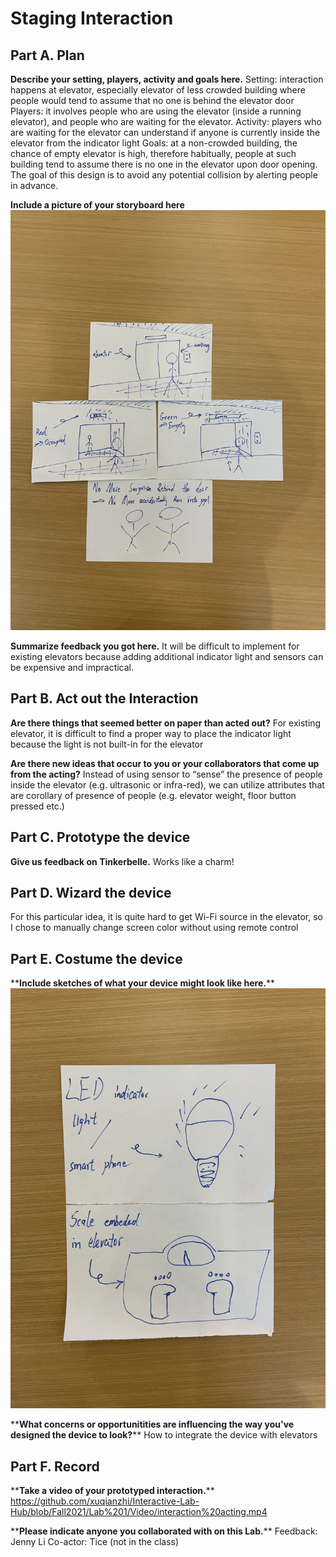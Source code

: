 

# Staging Interaction


## Part A. Plan 

**Describe your setting, players, activity and goals here.**
Setting: interaction happens at elevator, especially elevator of less crowded building where people would tend to assume that no one is behind the elevator door
Players: it involves people who are using the elevator (inside a running elevator), and people who are waiting for the elevator.
Activity: players who are waiting for the elevator can understand if anyone is currently inside the elevator from the indicator light
Goals: at a non-crowded building, the chance of empty elevator is high, therefore habitually, people at such building tend to assume there is no one in the elevator upon door opening. The goal of this design is to avoid any potential collision by alerting people in advance. 

**Include a picture of your storyboard here**
![alt text](https://github.com/xuqianzhi/Interactive-Lab-Hub/blob/Fall2021/Lab%201/images/Storyboard.jpg)

**Summarize feedback you got here.**
It will be difficult to implement for existing elevators because adding additional indicator light and sensors can be expensive and impractical. 

## Part B. Act out the Interaction

**Are there things that seemed better on paper than acted out?**
For existing elevator, it is difficult to find a proper way to place the indicator light because the light is not built-in for the elevator

**Are there new ideas that occur to you or your collaborators that come up from the acting?**
Instead of using sensor to “sense” the presence of people inside the elevator (e.g. ultrasonic or infra-red), we can utilize attributes that are corollary of presence of people (e.g. elevator weight, floor button pressed etc.)

## Part C. Prototype the device

**Give us feedback on Tinkerbelle.**
Works like a charm!

## Part D. Wizard the device
For this particular idea, it is quite hard to get Wi-Fi source in the elevator, so I chose to manually change screen color without using remote control

## Part E. Costume the device

\*\***Include sketches of what your device might look like here.**\*\*
![alt text](https://github.com/xuqianzhi/Interactive-Lab-Hub/blob/Fall2021/Lab%201/images/Device_Sketch.jpg)

\*\***What concerns or opportunitities are influencing the way you've designed the device to look?**\*\*
How to integrate the device with elevators

## Part F. Record

\*\***Take a video of your prototyped interaction.**\*\*
https://github.com/xuqianzhi/Interactive-Lab-Hub/blob/Fall2021/Lab%201/Video/interaction%20acting.mp4

\*\***Please indicate anyone you collaborated with on this Lab.**\*\*
Feedback: Jenny Li
Co-actor: Tice (not in the class) 
